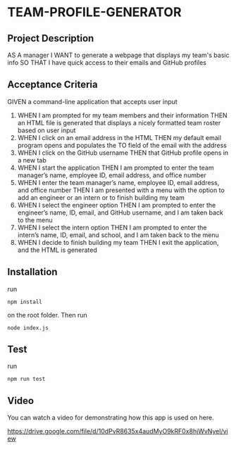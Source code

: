 # TEAM-PROFILE-GENERATOR

## Project Description

AS A manager
I WANT to generate a webpage that displays my team's basic info
SO THAT I have quick access to their emails and GitHub profiles

## Acceptance Criteria

GIVEN a command-line application that accepts user input

1. WHEN I am prompted for my team members and their information
   THEN an HTML file is generated that displays a nicely formatted team roster based on user input
2. WHEN I click on an email address in the HTML
   THEN my default email program opens and populates the TO field of the email with the address
3. WHEN I click on the GitHub username
   THEN that GitHub profile opens in a new tab
4. WHEN I start the application
   THEN I am prompted to enter the team manager’s name, employee ID, email address, and office number
5. WHEN I enter the team manager’s name, employee ID, email address, and office number
   THEN I am presented with a menu with the option to add an engineer or an intern or to finish building my team
6. WHEN I select the engineer option
   THEN I am prompted to enter the engineer’s name, ID, email, and GitHub username, and I am taken back to the menu
7. WHEN I select the intern option
   THEN I am prompted to enter the intern’s name, ID, email, and school, and I am taken back to the menu
8. WHEN I decide to finish building my team
   THEN I exit the application, and the HTML is generated

## Installation

run

```
npm install
```

on the root folder. Then run

```
node index.js
```

## Test

run

```
npm run test
```

## Video

You can watch a video for demonstrating how this app is used on here.

https://drive.google.com/file/d/10dPvR8635x4audMyO9kRF0x8hjWvNyel/view
